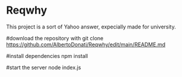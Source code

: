 # Reqwhy
This project is a sort of Yahoo answer, expecially made for university.

#download the repository with
git clone https://github.com/AlbertoDonati/Reqwhy/edit/main/README.md

#install dependencies
npm install

#start the server
node index.js
